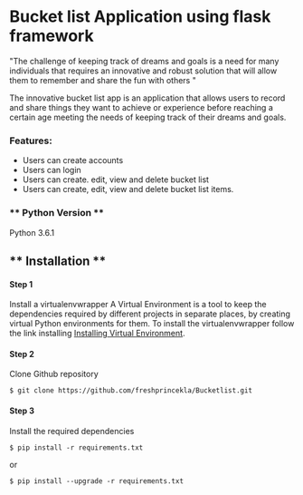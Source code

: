 # Bucket list Application using flask framework

"The challenge of keeping track of dreams and goals is a need for many individuals that
requires an innovative and robust solution that will allow them to remember and share
the fun with others "

The innovative bucket list app is an application that allows users  to record and share
things they want to achieve or experience before reaching a certain age meeting the needs
of keeping track of their dreams and goals.

### Features:
* Users can create accounts
* Users can login
* Users can create. edit, view and delete bucket list
* Users can create, edit, view and delete bucket list items.

### ** Python Version **

Python 3.6.1

## ** Installation **

#### Step 1
Install a  virtualenvwrapper
A Virtual Environment is a tool to keep the dependencies required by different projects in separate places, by creating virtual Python environments for them.
To install  the virtualenvwrapper follow the link installing [Installing Virtual Environment](http://docs.python-guide.org/en/latest/dev/virtualenvs/).

#### Step 2
Clone Github repository

```
$ git clone https://github.com/freshprincekla/Bucketlist.git

```

#### Step 3
Install the required dependencies

```
$ pip install -r requirements.txt

```
or

```
$ pip install --upgrade -r requirements.txt

```

